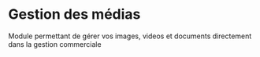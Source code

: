 # Gestion des médias

Module permettant de gérer vos images, videos et documents
    directement dans la gestion commerciale
